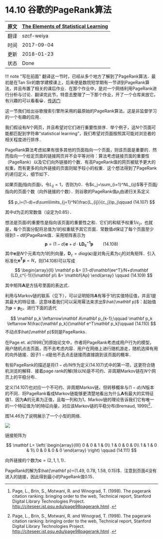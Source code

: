 # 14.10 谷歌的PageRank算法

| 原文   | [The Elements of Statistical Learning](https://web.stanford.edu/~hastie/ElemStatLearn/printings/ESLII_print12.pdf) |
| ---- | ---------------------------------------- |
| 翻译   | szcf-weiya                               |
| 时间   | 2017-09-04                   |
|更新|2018-01-23|
|状态|Done|

!!! note "写在前面"
	翻译这一节时，已经从多个地方了解到了PageRank算法．最初是在Tan Sir的数学建模课上，后来便是数院短学期有一节讲到PageRank算法，并且布置了相关的课后作业．在那个作业中，是对一个网络利用PageRank进行分析与讨论．翻译完此节，特意去整理了一下那个作业，开了一个仓库来放它，有兴趣的可以看看:grinning:．[传送门](https://github.com/szcf-weiya/miniPR)

这一节我们给出谷歌搜索引擎所采用的最原始的PageRank算法，这是非监督学习的一个有趣的应用．

我们假设有$N$个网页，并且希望对它们进行重要性排序．举个例子，这$N$个页面可能都匹配到字符串“statistical learning”，我们希望对页面按照其可能对浏览者的相关程度进行排序．

PageRank算法考虑如果有很多其他的页面指向一个页面，则该页面是重要的．然而指向一个给定页面的链接网页并不会平等对待：算法考虑链接页面的重要性（PageRank）以及它们向外链接的个数．有高PageRank值的网页被赋予更大的权重，而有更多的向外链接的页面则赋予较小的权重．这个想法得到了PageRank的递归定义，细节如下．

如果页面$j$指向页面$i$，令$L_{ij}=1$，否则为0．令$c_j=\sum_{i=1}^NL_{ij}$等于页面$j$指向的页面个数（向外链接的个数）．则谷歌的PageRank值$p_i$由递归关系定义

$$
p_i=(1-d)+d\sum\limits_{j=1}^N(\frac{L_{ij}}{c_j})p_j\qquad (14.107)
$$

其中$d$为正的常数值（设定为0.85）．

想法是页面$i$的重要性是指向该页面的重要性之和．它们的和赋予权重$1/c_j$，也就是，每个页面分配将总值为1的权重赋予其它页面．常数值$d$保证了每个页面至少得到$1-d$的PageRank值．采用矩阵表示为
$$
\mathbf p = (1-d)\mathbf e+d\cdot \mathbf {LD_c^{-1}p}\qquad (14.108)
$$
其中$\mathbf e$是$N$个元素均为1的列向量，$\mathbf D_c = diag(\mathbf c)$是对角元素为$c_j$的对角矩阵．引入标准化$\mathbf{e^Tp}=N$，则(14.108)可以写成

$$
\begin{array}{ll}
\mathbf p &= [(1-d)\mathbf{ee^T}/N+d\mathbf {LD_c^{-1}}]\mathbf p\\
&= \mathbf{Ap}
\end{array}
\qquad (14.109)
$$

其中矩阵$\mathbf A$是方括号里面的表达式．

利用与Markov链的联系（见下），可以证明矩阵$\mathbf A$有等于1的实值特征值，并且1是其最大的特征值．这意味着我们可以采用幂法来求出$\hat{\mathbf p}$：起始值为$\mathbf p = \mathbf p_0$，进行下面的迭代

$$
\mathbf p_k \leftarrow\mathbf A\mathbf p_{k-1};\qquad \mathbf p_k \leftarrow N\frac{\mathbf p_k}{\mathbf e^T\mathbf p_k}\qquad (14.110)
$$
不动点$\hat{\mathbf p}$则是PageRanks．

在Page et. al(1998)[^1]的原始论文中，作者将PageRank考虑成用户行为的模型，用户随机点击页面，而不去考虑内容．用户在网络上进行随机游走，随机选择有用的向外链接．因子$1-d$是他不去点击链接而直接跳到该页面的概率．

有些PageRank的描述是将$(1-d)/N$作为定义(14.107)式中的第一项，这更符合随机浏览的解释．接着page rank的解(除以$N$)是不可约、非周期Markov链在$N$个网页上的平稳分布．

定义(14.107)也对应一个不可约、非周期Markov链，但转移概率与$(1-d)/N$版本的不同．将PageRank看成Markov链能够更清楚地看出为什么$\mathbf A$有最大的实特征值1．因为$\mathbf A$的元素为正值，且每一列和为1，Markov链的理论告诉我们它有唯一的一个特征值为1的特征向量，对应该Markov链的平稳分布(Bremaud, 1999)[^1]．

图14.46为了说明展示了一个小型的网络．

![](../img/14/fig14.46.png)

链接矩阵为

$$
\mathbf L=
\left(
  \begin{array}{llll}
  0 & 0 & 1 & 0\\
  1 & 0 & 0 & 0\\
  1 & 1 & 0 & 1\\
  0 & 0 & 0 & 0
  \end{array}
  \right)
  \qquad (14.111)
$$

向外链接的个数为$\mathbf c = (2,1,1,1)$．

PageRank的解为$\hat{\mathbf p}=(1.49, 0.78, 1.58, 0.15)$．注意到页面4没有进入的链接，因此得到最小的PageRank值0.15．

[^1]: Page, L., Brin, S., Motwani, R. and Winograd, T. (1998). The pagerank citation ranking: bringing order to the web, Technical report, Stanford Digital Library Technologies Project. http://citeseer.ist.psu.edu/page98pagerank.html .
[^2]: Bremaud, P. (1999). Markov Chains: Gibbs Fields, Monte Carlo Simulation, and Queues, Springer, New York.

